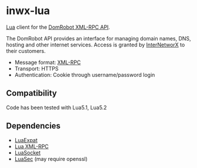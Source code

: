 # inwx-lua

[Lua](http://www.lua.org/) client for the [DomRobot XML-RPC API](https://api.domrobot.com/).

The DomRobot API provides an interface for managing domain names, DNS, hosting and other internet services. Access is granted by [InterNetworX](https://www.inwx.com/) to their customers.

* Message format: [XML-RPC](http://www.xmlrpc.com/)
* Transport: HTTPS
* Authentication: Cookie through username/password login

## Compatibility

Code has been tested with Lua5.1, Lua5.2

## Dependencies

* [LuaExpat](https://github.com/LuaDist/luaexpat)
* [Lua XML-RPC](https://github.com/timn/lua-xmlrpc)
* [LuaSocket](https://github.com/diegonehab/luasocket)
* [LuaSec](https://github.com/brunoos/luasec) (may require openssl)
 

